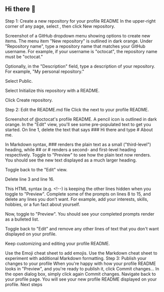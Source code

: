## Hi there 👋

<!--
**eschwarz1/eschwarz1** is a ✨ _special_ ✨ repository because its `README.md` (this file) appears on your GitHub profile.

Here are some ideas to get you started:

- 🔭 I’m currently working on ...
- 🌱 I’m currently learning ...
- 👯 I’m looking to collaborate on ...
- 🤔 I’m looking for help with ...
- 💬 Ask me about ...
- 📫 How to reach me: ...
- 😄 Pronouns: ...
- ⚡ Fun fact: ...
-->
Step 1: Create a new repository for your profile README
In the upper-right corner of any page, select , then click New repository.

Screenshot of a GitHub dropdown menu showing options to create new items. The menu item "New repository" is outlined in dark orange.
Under "Repository name", type a repository name that matches your GitHub username. For example, if your username is "octocat", the repository name must be "octocat."

Optionally, in the "Description" field, type a description of your repository. For example, "My personal repository."

Select Public.

Select Initialize this repository with a README.

Click Create repository.

Step 2: Edit the README.md file
Click the  next to your profile README.

Screenshot of @octocat's profile README. A pencil icon is outlined in dark orange.
In the "Edit" view, you'll see some pre-populated text to get you started. On line 1, delete the text that says ### Hi there and type # About me.

In Markdown syntax, ### renders the plain text as a small ("third-level") heading, while ## or # renders a second- and first-level heading respectively.
Toggle to "Preview" to see how the plain text now renders. You should see the new text displayed as a much larger heading.

Toggle back to the "Edit" view.

Delete line 3 and line 16.

This HTML syntax (e.g. <!--) is keeping the other lines hidden when you toggle to "Preview".
Complete some of the prompts on lines 8 to 15, and delete any lines you don't want. For example, add your interests, skills, hobbies, or a fun fact about yourself.

Now, toggle to "Preview". You should see your completed prompts render as a bulleted list.

Toggle back to "Edit" and remove any other lines of text that you don't want displayed on your profile.

Keep customizing and editing your profile README.

Use the Emoji cheat sheet to add emojis.
Use the Markdown cheat sheet to experiment with additional Markdown formatting.
Step 3: Publish your changes to your profile
When you're happy with how your profile README looks in "Preview", and you're ready to publish it, click Commit changes...
In the open dialog box, simply click again Commit changes.
Navigate back to your profile page. You will see your new profile README displayed on your profile.
Next steps
